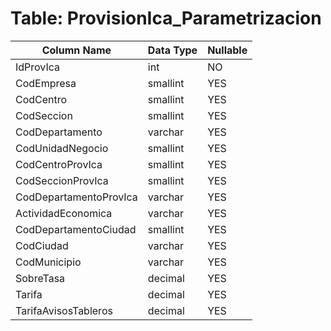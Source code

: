 # Table: ProvisionIca_Parametrizacion

| Column Name | Data Type | Nullable |
|-------------|-----------|----------|
| IdProvIca | int | NO |
| CodEmpresa | smallint | YES |
| CodCentro | smallint | YES |
| CodSeccion | smallint | YES |
| CodDepartamento | varchar | YES |
| CodUnidadNegocio | smallint | YES |
| CodCentroProvIca | smallint | YES |
| CodSeccionProvIca | smallint | YES |
| CodDepartamentoProvIca | varchar | YES |
| ActividadEconomica | varchar | YES |
| CodDepartamentoCiudad | smallint | YES |
| CodCiudad | varchar | YES |
| CodMunicipio | varchar | YES |
| SobreTasa | decimal | YES |
| Tarifa | decimal | YES |
| TarifaAvisosTableros | decimal | YES |
